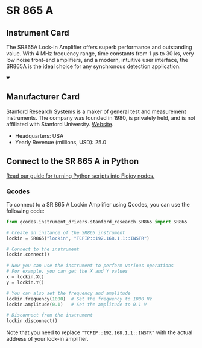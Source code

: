 
# SR 865 A

## Instrument Card

The SR865A Lock-In Amplifier offers superb performance and outstanding value. With 4 MHz frequency range, time constants from 1 µs to 30 ks, very low noise front-end amplifiers, and a modern, intuitive user interface, the SR865A is the ideal choice for any synchronous detection application.

<details open>
<summary><h2>Manufacturer Card</h2></summary>
Stanford Research Systems is a maker of general test and measurement instruments. The company was founded in 1980, is privately held, and is not affiliated with Stanford University. <a href=https://www.thinksrs.com/>Website</a>.

<ul>
  <li>Headquarters: USA</li>
  <li>Yearly Revenue (millions, USD): 25.0</li>
</ul>
</details>

## Connect to the SR 865 A in Python

[Read our guide for turning Python scripts into Flojoy nodes.](https://docs.flojoy.ai/custom-nodes/creating-custom-node/)


### Qcodes

To connect to a SR 865 A Lockin Amplifier using Qcodes, you can use the following code:

```python
from qcodes.instrument_drivers.stanford_research.SR865 import SR865

# Create an instance of the SR865 instrument
lockin = SR865("lockin", "TCPIP::192.168.1.1::INSTR")

# Connect to the instrument
lockin.connect()

# Now you can use the instrument to perform various operations
# For example, you can get the X and Y values
x = lockin.X()
y = lockin.Y()

# You can also set the frequency and amplitude
lockin.frequency(1000)  # Set the frequency to 1000 Hz
lockin.amplitude(0.1)   # Set the amplitude to 0.1 V

# Disconnect from the instrument
lockin.disconnect()
```

Note that you need to replace `"TCPIP::192.168.1.1::INSTR"` with the actual address of your lock-in amplifier.

